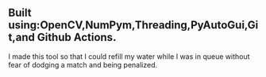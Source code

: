 ## Built using:OpenCV,NumPym,Threading,PyAutoGui,Git,and Github Actions.

I made this tool so that I could refill my water while I was in queue without fear of dodging a match and being penalized.